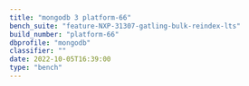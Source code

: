 ```yaml
---
title: "mongodb 3 platform-66"
bench_suite: "feature-NXP-31307-gatling-bulk-reindex-lts"
build_number: "platform-66"
dbprofile: "mongodb"
classifier: ""
date: 2022-10-05T16:39:00
type: "bench"
---
```


